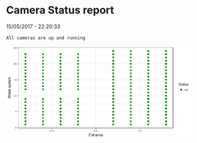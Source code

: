 Camera Status report
================
15/05/2017 - 22:20:33

    All cameras are up and running

![](camreport_files/figure-markdown_github/unnamed-chunk-2-1.png)
